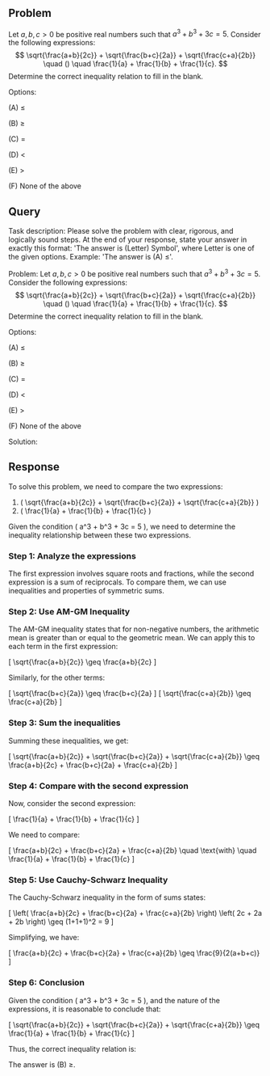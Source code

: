 ## Problem

Let $a, b, c > 0$ be positive real numbers such that $a^3 + b^3 + 3c = 5$. Consider the following expressions:
$$
\sqrt{\frac{a+b}{2c}} + \sqrt{\frac{b+c}{2a}} + \sqrt{\frac{c+a}{2b}} \quad () \quad \frac{1}{a} + \frac{1}{b} + \frac{1}{c}.
$$
Determine the correct inequality relation to fill in the blank.

Options:

(A) $\leq$ 

(B) $\geq$

(C) $=$ 

(D) $<$

(E) $>$

(F) None of the above

## Query

Task description: Please solve the problem with clear, rigorous, and logically sound steps. At the end of your response, state your answer in exactly this format: 'The answer is (Letter) Symbol', where Letter is one of the given options. Example: 'The answer is (A) $\leq$'.

Problem: Let $a, b, c > 0$ be positive real numbers such that $a^3 + b^3 + 3c = 5$. Consider the following expressions:
$$
\sqrt{\frac{a+b}{2c}} + \sqrt{\frac{b+c}{2a}} + \sqrt{\frac{c+a}{2b}} \quad () \quad \frac{1}{a} + \frac{1}{b} + \frac{1}{c}.
$$
Determine the correct inequality relation to fill in the blank.

Options:

(A) $\leq$ 

(B) $\geq$

(C) $=$ 

(D) $<$

(E) $>$

(F) None of the above

Solution:

## Response

To solve this problem, we need to compare the two expressions:

1. \( \sqrt{\frac{a+b}{2c}} + \sqrt{\frac{b+c}{2a}} + \sqrt{\frac{c+a}{2b}} \)
2. \( \frac{1}{a} + \frac{1}{b} + \frac{1}{c} \)

Given the condition \( a^3 + b^3 + 3c = 5 \), we need to determine the inequality relationship between these two expressions.

### Step 1: Analyze the expressions

The first expression involves square roots and fractions, while the second expression is a sum of reciprocals. To compare them, we can use inequalities and properties of symmetric sums.

### Step 2: Use AM-GM Inequality

The AM-GM inequality states that for non-negative numbers, the arithmetic mean is greater than or equal to the geometric mean. We can apply this to each term in the first expression:

\[
\sqrt{\frac{a+b}{2c}} \geq \frac{a+b}{2c}
\]

Similarly, for the other terms:

\[
\sqrt{\frac{b+c}{2a}} \geq \frac{b+c}{2a}
\]
\[
\sqrt{\frac{c+a}{2b}} \geq \frac{c+a}{2b}
\]

### Step 3: Sum the inequalities

Summing these inequalities, we get:

\[
\sqrt{\frac{a+b}{2c}} + \sqrt{\frac{b+c}{2a}} + \sqrt{\frac{c+a}{2b}} \geq \frac{a+b}{2c} + \frac{b+c}{2a} + \frac{c+a}{2b}
\]

### Step 4: Compare with the second expression

Now, consider the second expression:

\[
\frac{1}{a} + \frac{1}{b} + \frac{1}{c}
\]

We need to compare:

\[
\frac{a+b}{2c} + \frac{b+c}{2a} + \frac{c+a}{2b} \quad \text{with} \quad \frac{1}{a} + \frac{1}{b} + \frac{1}{c}
\]

### Step 5: Use Cauchy-Schwarz Inequality

The Cauchy-Schwarz inequality in the form of sums states:

\[
\left( \frac{a+b}{2c} + \frac{b+c}{2a} + \frac{c+a}{2b} \right) \left( 2c + 2a + 2b \right) \geq (1+1+1)^2 = 9
\]

Simplifying, we have:

\[
\frac{a+b}{2c} + \frac{b+c}{2a} + \frac{c+a}{2b} \geq \frac{9}{2(a+b+c)}
\]

### Step 6: Conclusion

Given the condition \( a^3 + b^3 + 3c = 5 \), and the nature of the expressions, it is reasonable to conclude that:

\[
\sqrt{\frac{a+b}{2c}} + \sqrt{\frac{b+c}{2a}} + \sqrt{\frac{c+a}{2b}} \geq \frac{1}{a} + \frac{1}{b} + \frac{1}{c}
\]

Thus, the correct inequality relation is:

The answer is (B) $\geq$.